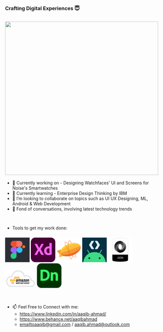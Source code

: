 ### Crafting Digital Experiences 😇
<br>
<img src="https://github.com/aaqibahmad/aaqibahmad/blob/main/Hello.gif" width="500" height="500">

- 🔭 Currently working on - Designing Watchfaces' UI and Screens for Noise's Smartwatches
- 🌱 Currently learning - Enterprise Design Thinking by IBM
- 👯 I’m looking to collaborate on topics such as UI UX Designing, ML, Android & Web Development
- 💬 Fond of conversations, involving latest technology trends
<br>

- Tools to get my work done:
### <img src="https://github.com/aaqibahmad/aaqibahmad/blob/main/Figma.png" width="80" height="80"> <img src="https://github.com/aaqibahmad/aaqibahmad/blob/main/Adobe%20XD.png" width="80" height="80"> <img src="https://github.com/aaqibahmad/aaqibahmad/blob/main/Zeplin.png" width="80" height="80"> <img src="https://github.com/aaqibahmad/aaqibahmad/blob/main/Studio.png" width="80" height="80"> <img src="https://github.com/aaqibahmad/aaqibahmad/blob/main/JSON.png" width="80" height="80"> <img src="https://github.com/aaqibahmad/aaqibahmad/blob/main/AWS.png" width="100" height="60"> <img src="https://github.com/aaqibahmad/aaqibahmad/blob/main/DN.png" width="80" height="80">
<br>

- 📫 Feel Free to Connect with me: 
  - https://www.linkedin.com/in/aaqib-ahmad/ 
  - https://www.behance.net/aaqibahmad
  - emailtoaaqib@gmail.com / aaqib.ahmad@outlook.com
